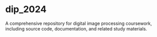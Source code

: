 # dip_2024
A comprehensive repository for digital image processing coursework, including source code, documentation, and related study materials.
